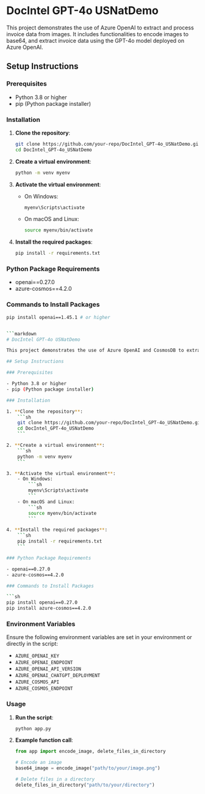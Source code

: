 # DocIntel GPT-4o USNatDemo

This project demonstrates the use of Azure OpenAI to extract and process invoice data from images. It includes functionalities to encode images to base64, and extract invoice data using the GPT-4o model deployed on Azure OpenAI.

## Setup Instructions

### Prerequisites

- Python 3.8 or higher
- pip (Python package installer)

### Installation

1. **Clone the repository**:
    ```sh
    git clone https://github.com/your-repo/DocIntel_GPT-4o_USNatDemo.git
    cd DocIntel_GPT-4o_USNatDemo
    ```

2. **Create a virtual environment**:
    ```sh
    python -m venv myenv
    ```

3. **Activate the virtual environment**:
    - On Windows:
        ```sh
        myenv\Scripts\activate
        ```
    - On macOS and Linux:
        ```sh
        source myenv/bin/activate
        ```

4. **Install the required packages**:
    ```sh
    pip install -r requirements.txt
    ```

### Python Package Requirements

- openai==0.27.0
- azure-cosmos==4.2.0

### Commands to Install Packages

```sh
pip install openai==1.45.1 # or higher


```markdown
# DocIntel GPT-4o USNatDemo

This project demonstrates the use of Azure OpenAI and CosmosDB to extract and process invoice data from images. It includes functionalities to encode images to base64, delete files in a directory, and extract invoice data using the GPT-4o model deployed on Azure OpenAI.

## Setup Instructions

### Prerequisites

- Python 3.8 or higher
- pip (Python package installer)

### Installation

1. **Clone the repository**:
    ```sh
    git clone https://github.com/your-repo/DocIntel_GPT-4o_USNatDemo.git
    cd DocIntel_GPT-4o_USNatDemo
    ```

2. **Create a virtual environment**:
    ```sh
    python -m venv myenv
    ```

3. **Activate the virtual environment**:
    - On Windows:
        ```sh
        myenv\Scripts\activate
        ```
    - On macOS and Linux:
        ```sh
        source myenv/bin/activate
        ```

4. **Install the required packages**:
    ```sh
    pip install -r requirements.txt
    ```

### Python Package Requirements

- openai==0.27.0
- azure-cosmos==4.2.0

### Commands to Install Packages

```sh
pip install openai==0.27.0
pip install azure-cosmos==4.2.0
```

### Environment Variables

Ensure the following environment variables are set in your environment or directly in the script:

- `AZURE_OPENAI_KEY`
- `AZURE_OPENAI_ENDPOINT`
- `AZURE_OPENAI_API_VERSION`
- `AZURE_OPENAI_CHATGPT_DEPLOYMENT`
- `AZURE_COSMOS_API`
- `AZURE_COSMOS_ENDPOINT`

### Usage

1. **Run the script**:
    ```sh
    python app.py
    ```

2. **Example function call**:
    ```python
    from app import encode_image, delete_files_in_directory

    # Encode an image
    base64_image = encode_image("path/to/your/image.png")

    # Delete files in a directory
    delete_files_in_directory("path/to/your/directory")
    ```

